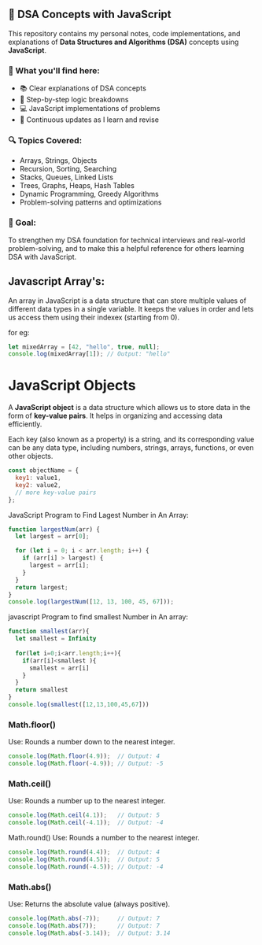 ## 📘 DSA Concepts with JavaScript

This repository contains my personal notes, code implementations, and explanations of **Data Structures and Algorithms (DSA)** concepts using **JavaScript**.

### 📌 What you'll find here:

* 📚 Clear explanations of DSA concepts
* 🧠 Step-by-step logic breakdowns
* 💻 JavaScript implementations of problems
* 🔁 Continuous updates as I learn and revise

### 🔍 Topics Covered:

* Arrays, Strings, Objects
* Recursion, Sorting, Searching
* Stacks, Queues, Linked Lists
* Trees, Graphs, Heaps, Hash Tables
* Dynamic Programming, Greedy Algorithms
* Problem-solving patterns and optimizations

### 🚀 Goal:

To strengthen my DSA foundation for technical interviews and real-world problem-solving, and to make this a helpful reference for others learning DSA with JavaScript.



## Javascript Array's:

An array in JavaScript is a data structure that can store multiple values of different data types in a single variable.
It keeps the values in order and lets us access them using their indexex (starting from 0).

for eg:
```Javascript
let mixedArray = [42, "hello", true, null];
console.log(mixedArray[1]); // Output: "hello"
```

# JavaScript Objects

A **JavaScript object** is a data structure which allows us to store data in the form of **key-value pairs**. It helps in organizing and accessing data efficiently.

Each key (also known as a property) is a string, and its corresponding value can be any data type, including numbers, strings, arrays, functions, or even other objects.
```js
const objectName = {
  key1: value1,
  key2: value2,
  // more key-value pairs
};
```

JavaScript Program to Find Lagest Number in An Array:

```javascript
function largestNum(arr) {
  let largest = arr[0];

  for (let i = 0; i < arr.length; i++) {
    if (arr[i] > largest) {
      largest = arr[i];
    }
  }
  return largest;
}
console.log(largestNum([12, 13, 100, 45, 67]));
```

javascript Program to find smallest Number in An array:

```javascript
function smallest(arr){
  let smallest = Infinity
  
  for(let i=0;i<arr.length;i++){
    if(arr[i]<smallest ){
      smallest = arr[i]
    }
  }
  return smallest
}
console.log(smallest([12,13,100,45,67]))
```

### Math.floor()
Use: Rounds a number down to the nearest integer.
```javascript
console.log(Math.floor(4.9));  // Output: 4
console.log(Math.floor(-4.9)); // Output: -5
```

### Math.ceil()
Use: Rounds a number up to the nearest integer.
```javascript
console.log(Math.ceil(4.1));   // Output: 5
console.log(Math.ceil(-4.1));  // Output: -4
```

Math.round()
Use: Rounds a number to the nearest integer.
```javascript
console.log(Math.round(4.4));  // Output: 4
console.log(Math.round(4.5));  // Output: 5
console.log(Math.round(-4.5)); // Output: -4
```

### Math.abs()
Use: Returns the absolute value (always positive).
```javascript
console.log(Math.abs(-7));     // Output: 7
console.log(Math.abs(7));      // Output: 7
console.log(Math.abs(-3.14));  // Output: 3.14
```